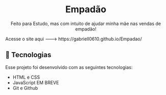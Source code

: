 <h1 align="center"> Empadão </h1>

<p align="center">
Feito para Estudo, mas com intuito de ajudar minha mãe nas vendas de empadão!
</p>
Acesse o site aqui ---> https://gabriell0610.github.io/Empadao/
<br>


## 🚀 Tecnologias

Esse projeto foi desenvolvido com as seguintes tecnologias:

- HTML e CSS
- JavaScript EM BREVE
- Git e Github
